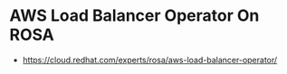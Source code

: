  # AWS Load Balancer Operator On ROSA
 
 * https://cloud.redhat.com/experts/rosa/aws-load-balancer-operator/